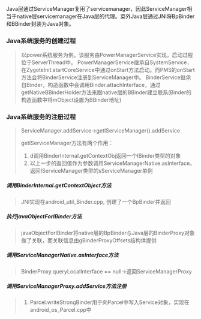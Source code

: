 Java层通过ServiceManager复用了servicemanager，因此ServiceManager相当于native层servicemanager在Java层的代理。菜外Java层通过JNI将BpBinder和BBinder封装为Java对象。

### Java系统服务的创建过程
> 以power系统服务为例。该服务由PowerManagerService实现，启动过程位于ServerThread中。
> PowerManagerService继承自SystemService，在ZygoteInit.startCoreService中通过onStart方法启动。而PMS的onStart方法会将BinderService注册到ServiceManager中。
> BinderService继承自Binder，构造函数中会调用Binder.attachInterface，通过getNativeBBinderHolder方法来跟native层的BBinder建立联系(Binder的构造函数中将mObject设置为BBinder地址)

### Java系统服务的注册过程
> ServiceManager.addService->getIServiceManager().addService
>
> getIServiceManager方法有两个作用：
> 1. d调用BinderInternal.getContextObj返回一个IBinder类型的对象
> 2. 以上一步的返回值作为参数调用ServiceManagerNative.asInterface，返回IServiceManager类型的sServiceManager单例

##### 调用BinderInternal.getContextObject方法
> JNI实现在android_util_Binder.cpp, 创建了一个BpBinder并返回

##### 执行javaObjectForIBinder方法
> javaObjectForIBinder将native层的BpBinder与Java层的BinderProxy对象做了关联，而关联信息由gBinderProxyOffsets结构体提供

##### 调用ServiceManagerNative.asInterface方法
> BinderProxy.queryLocalInterface == null->返回ServiceManagerProxy

##### 调用ServiceManagerProxy.addService方法注册
> 1. Parcel.writeStrongBinder用于向Parcel中写入Service对象，实现在android_os_Parcel.cpp中